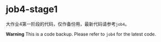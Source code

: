 # job4-stage1

大作业4第一阶段的代码，仅作备份用，最新代码请参考`job4`。

**Warning** This is a code backup. Please refer to `job4` for the latest code.
